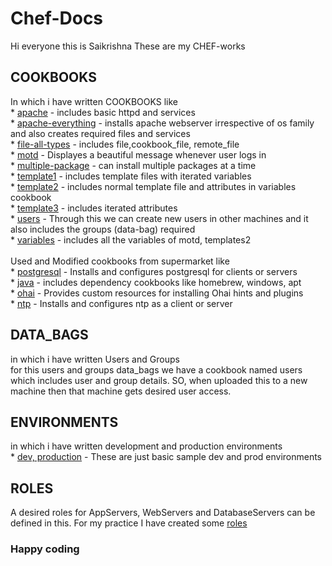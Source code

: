 # Chef-Docs

Hi everyone this is Saikrishna
These are my CHEF-works

## COOKBOOKS
In which i have written COOKBOOKS like <br />
 	* [apache](https://github.com/saikrishna4293/All-My-Work/blob/master/chef-works/cookbooks/apache/recipes/default.rb) - includes basic httpd and services<br />
 	* [apache-everything](https://github.com/saikrishna4293/All-My-Work/blob/master/chef-works/cookbooks/apache-everything/recipes/default.rb) - installs apache webserver irrespective of os family and also creates required files and services<br />
       	* [file-all-types](https://github.com/saikrishna4293/All-My-Work/blob/master/chef-works/cookbooks/file-all-types/recipes/default.rb) - includes file,cookbook_file, remote_file <br />
       	* [motd](https://github.com/saikrishna4293/All-My-Work/blob/master/chef-works/cookbooks/motd/templates/default/motd.erb) - Displayes a beautiful message whenever user logs in <br />
       	* [multiple-package](https://github.com/saikrishna4293/All-My-Work/blob/master/chef-works/cookbooks/multiple-package/recipes/default.rb) - can install multiple packages at a time <br />
	* [template1](https://github.com/saikrishna4293/All-My-Work/blob/master/chef-works/cookbooks/template1/recipes/default.rb) - includes template files with iterated variables <br />
	* [template2](https://github.com/saikrishna4293/All-My-Work/blob/master/chef-works/cookbooks/template2/recipes/default.rb) - includes normal template file and attributes in variables cookbook <br />
	* [template3](https://github.com/saikrishna4293/All-My-Work/blob/master/chef-works/cookbooks/template3/recipes/default.rb) - includes iterated attributes<br />
	* [users](https://github.com/saikrishna4293/All-My-Work/tree/master/chef-works/cookbooks/users/recipes) - Through this we can create new users in other machines and it also includes the groups (data-bag) required <br />
	* [variables](https://github.com/saikrishna4293/All-My-Work/blob/master/chef-works/cookbooks/variables/attributes/default.rb) - includes all the variables of motd, templates2 <br />
 <br />
Used and Modified cookbooks from supermarket like<br />
	* [postgresql](https://github.com/saikrishna4293/All-My-Work/blob/master/chef-works/cookbooks/postgresql/recipes/default.rb) - Installs and configures postgresql for clients or servers<br />
	* [java](https://github.com/saikrishna4293/All-My-Work/tree/master/chef-works/cookbooks/java/recipes) - includes dependency cookbooks like homebrew, windows, apt<br />
	* [ohai](https://github.com/saikrishna4293/All-My-Work/blob/master/chef-works/cookbooks/ohai/recipes/default.rb) - Provides custom resources for installing Ohai hints and plugins<br />
	* [ntp](https://github.com/saikrishna4293/All-My-Work/blob/master/chef-works/cookbooks/ntp/recipes/default.rb) - Installs and configures ntp as a client or server<br />
## DATA_BAGS
in which i have written Users and Groups<br />
	for this users and groups data_bags we have a cookbook named users which includes user and group details. SO, when uploaded this to a new machine then that machine gets desired user access.
## ENVIRONMENTS
in which i have written development and production environments <br />
	* [dev, production](https://github.com/saikrishna4293/All-My-Work/tree/master/chef-works/environments) - These are just basic sample dev and prod environments
## ROLES
A desired roles for AppServers, WebServers and DatabaseServers can be defined in this. For my practice I have created some [roles](https://github.com/saikrishna4293/All-My-Work/tree/master/chef-works/roles) 
	
### Happy coding
